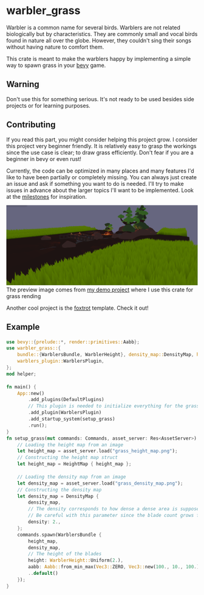 # warbler_grass
Warbler is a common name for several birds. Warblers are not related biologically but by characteristics.
They are commonly small and vocal birds found in nature all over the globe. However, they couldn't sing their songs without having nature to comfort them.

This crate is meant to make the warblers happy by implementing a simple way to spawn grass in your [bevy](https://github.com/bevyengine/bevy) game.

## Warning
Don't use this for something serious. It's not ready to be used besides side projects or for learning purposes.

## Contributing
If you read this part, you might consider helping this project grow.
I consider this project very beginner friendly. 
It is relatively easy to grasp the workings since the use case is clear; to draw grass efficiently.
Don't fear if you are a beginner in bevy or even rust!

Currently, the code can be optimized in many places and many features I'd like to have been partially or completely missing.
You can always just create an issue and ask if something you want to do is needed.
I'll try to make issues in advance about the larger topics I'll want to be implemented.
Look at the [milestones](https://github.com/emiongit/warbler_grass/milestones) for inspiration.

![alt text](images/preview.png)
The preview image comes from [my demo project](https://github.com/EmiOnGit/birdylook) where I use this crate for grass rending

Another cool project is the [foxtrot](https://github.com/janhohenheim/foxtrot) template. Check it out!
## Example
```rust
use bevy::{prelude::*, render::primitives::Aabb};
use warbler_grass::{
    bundle::{WarblersBundle, WarblerHeight}, density_map::DensityMap, height_map::HeightMap,
    warblers_plugin::WarblersPlugin,
};
mod helper;

fn main() {
    App::new()
        .add_plugins(DefaultPlugins)
        // This plugin is needed to initialize everything for the grass render pipeline
        .add_plugin(WarblersPlugin)
        .add_startup_system(setup_grass)
        .run();
}
fn setup_grass(mut commands: Commands, asset_server: Res<AssetServer>) {
    // Loading the height map from an image
    let height_map = asset_server.load("grass_height_map.png");
    // Constructing the height map struct
    let height_map = HeightMap { height_map };

    // Loading the density map from an image
    let density_map = asset_server.load("grass_density_map.png");
    // Constructing the density map
    let density_map = DensityMap {
        density_map,
        // The density corresponds to how dense a dense area is supposed to be.
        // Be careful with this parameter since the blade count grows fast. 
        density: 2.,
    };
    commands.spawn(WarblersBundle {
        height_map,
        density_map,
        // The height of the blades
        height: WarblerHeight::Uniform(2.),
        aabb: Aabb::from_min_max(Vec3::ZERO, Vec3::new(100., 10., 100.)),
        ..default()
    });
}

```
